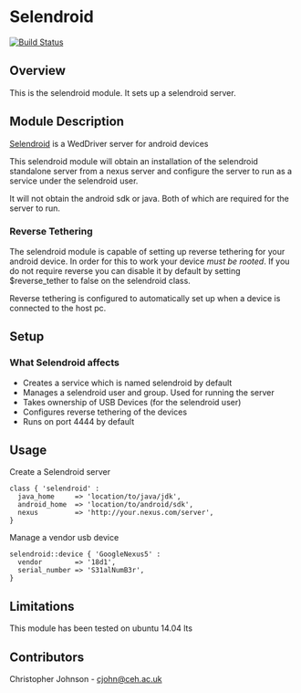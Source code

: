 # Selendroid
[![Build Status](https://travis-ci.org/NERC-CEH/puppet-selendroid.svg?branch=master)](https://travis-ci.org/NERC-CEH/puppet-selendroid)
## Overview

This is the selendroid module. It sets up a selendroid server.

## Module Description

[Selendroid](selendroid.io) is a WedDriver server for android devices

This selendroid module will obtain an installation of the selendroid standalone server
from a nexus server and configure the server to run as a service under the selendroid user.

It will not obtain the android sdk or java. Both of which are required for the server to run.

### Reverse Tethering

The selendroid module is capable of setting up reverse tethering for your android device. In 
order for this to work your device *must be rooted*. If you do not require reverse you can 
disable it by default by setting $reverse_tether to false on the selendroid class.

Reverse tethering is configured to automatically set up when a device is connected to the host
pc.

## Setup

### What Selendroid affects

* Creates a service which is named selendroid by default
* Manages a selendroid user and group. Used for running the server
* Takes ownership of USB Devices (for the selendroid user)
* Configures reverse tethering of the devices
* Runs on port 4444 by default

## Usage

Create a Selendroid server

    class { 'selendroid' :
      java_home     => 'location/to/java/jdk',
      android_home  => 'location/to/android/sdk',
      nexus         => 'http://your.nexus.com/server',
    }

Manage a vendor usb device
   
    selendroid::device { 'GoogleNexus5' :
      vendor        => '18d1',
      serial_number => 'S31alNumB3r',
    }

## Limitations

This module has been tested on ubuntu 14.04 lts

## Contributors

Christopher Johnson - cjohn@ceh.ac.uk